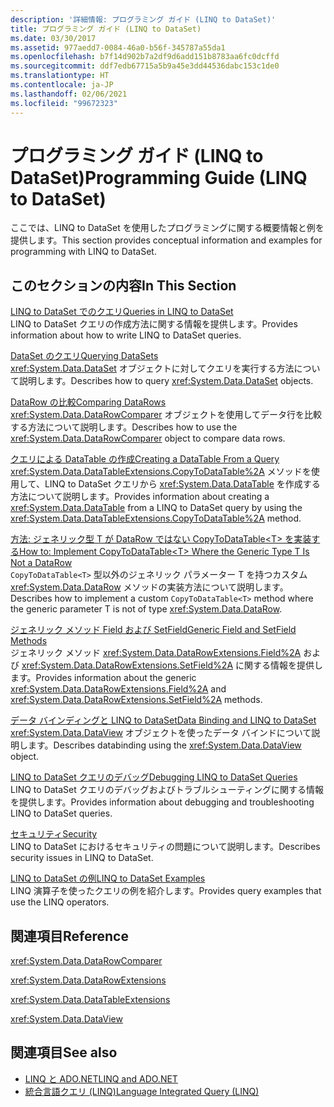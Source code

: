 ```yaml
---
description: '詳細情報: プログラミング ガイド (LINQ to DataSet)'
title: プログラミング ガイド (LINQ to DataSet)
ms.date: 03/30/2017
ms.assetid: 977aedd7-0084-46a0-b56f-345787a55da1
ms.openlocfilehash: b7f14d902b7a2df9d6add151b8783aa6fc0dcffd
ms.sourcegitcommit: ddf7edb67715a5b9a45e3dd44536dabc153c1de0
ms.translationtype: HT
ms.contentlocale: ja-JP
ms.lasthandoff: 02/06/2021
ms.locfileid: "99672323"
---
```

# <a name="programming-guide-linq-to-dataset"></a><span data-ttu-id="34425-103">プログラミング ガイド (LINQ to DataSet)</span><span class="sxs-lookup"><span data-stu-id="34425-103">Programming Guide (LINQ to DataSet)</span></span>

<span data-ttu-id="34425-104">ここでは、LINQ to DataSet を使用したプログラミングに関する概要情報と例を提供します。</span><span class="sxs-lookup"><span data-stu-id="34425-104">This section provides conceptual information and examples for programming with LINQ to DataSet.</span></span>  
  
## <a name="in-this-section"></a><span data-ttu-id="34425-105">このセクションの内容</span><span class="sxs-lookup"><span data-stu-id="34425-105">In This Section</span></span>  

 [<span data-ttu-id="34425-106">LINQ to DataSet でのクエリ</span><span class="sxs-lookup"><span data-stu-id="34425-106">Queries in LINQ to DataSet</span></span>](queries-in-linq-to-dataset.md)  
 <span data-ttu-id="34425-107">LINQ to DataSet クエリの作成方法に関する情報を提供します。</span><span class="sxs-lookup"><span data-stu-id="34425-107">Provides information about how to write LINQ to DataSet queries.</span></span>  
  
 [<span data-ttu-id="34425-108">DataSet のクエリ</span><span class="sxs-lookup"><span data-stu-id="34425-108">Querying DataSets</span></span>](querying-datasets-linq-to-dataset.md)  
 <span data-ttu-id="34425-109"><xref:System.Data.DataSet> オブジェクトに対してクエリを実行する方法について説明します。</span><span class="sxs-lookup"><span data-stu-id="34425-109">Describes how to query <xref:System.Data.DataSet> objects.</span></span>  
  
 [<span data-ttu-id="34425-110">DataRow の比較</span><span class="sxs-lookup"><span data-stu-id="34425-110">Comparing DataRows</span></span>](comparing-datarows-linq-to-dataset.md)  
 <span data-ttu-id="34425-111"><xref:System.Data.DataRowComparer> オブジェクトを使用してデータ行を比較する方法について説明します。</span><span class="sxs-lookup"><span data-stu-id="34425-111">Describes how to use the <xref:System.Data.DataRowComparer> object to compare data rows.</span></span>  
  
 [<span data-ttu-id="34425-112">クエリによる DataTable の作成</span><span class="sxs-lookup"><span data-stu-id="34425-112">Creating a DataTable From a Query</span></span>](creating-a-datatable-from-a-query-linq-to-dataset.md)  
 <span data-ttu-id="34425-113"><xref:System.Data.DataTableExtensions.CopyToDataTable%2A> メソッドを使用して、LINQ to DataSet クエリから <xref:System.Data.DataTable> を作成する方法について説明します。</span><span class="sxs-lookup"><span data-stu-id="34425-113">Provides information about creating a <xref:System.Data.DataTable> from a LINQ to DataSet query by using the <xref:System.Data.DataTableExtensions.CopyToDataTable%2A> method.</span></span>  
  
 [<span data-ttu-id="34425-114">方法: ジェネリック型 T が DataRow ではない CopyToDataTable\<T> を実装する</span><span class="sxs-lookup"><span data-stu-id="34425-114">How to: Implement CopyToDataTable\<T> Where the Generic Type T Is Not a DataRow</span></span>](implement-copytodatatable-where-type-not-a-datarow.md)  
 <span data-ttu-id="34425-115">`CopyToDataTable<T>` 型以外のジェネリック パラメーター T を持つカスタム <xref:System.Data.DataRow> メソッドの実装方法について説明します。</span><span class="sxs-lookup"><span data-stu-id="34425-115">Describes how to implement a custom `CopyToDataTable<T>` method where the generic parameter T is not of type <xref:System.Data.DataRow>.</span></span>  
  
 [<span data-ttu-id="34425-116">ジェネリック メソッド Field および SetField</span><span class="sxs-lookup"><span data-stu-id="34425-116">Generic Field and SetField Methods</span></span>](generic-field-and-setfield-methods-linq-to-dataset.md)  
 <span data-ttu-id="34425-117">ジェネリック メソッド <xref:System.Data.DataRowExtensions.Field%2A> および <xref:System.Data.DataRowExtensions.SetField%2A> に関する情報を提供します。</span><span class="sxs-lookup"><span data-stu-id="34425-117">Provides information about the generic <xref:System.Data.DataRowExtensions.Field%2A> and <xref:System.Data.DataRowExtensions.SetField%2A> methods.</span></span>  
  
 [<span data-ttu-id="34425-118">データ バインディングと LINQ to DataSet</span><span class="sxs-lookup"><span data-stu-id="34425-118">Data Binding and LINQ to DataSet</span></span>](data-binding-and-linq-to-dataset.md)  
 <span data-ttu-id="34425-119"><xref:System.Data.DataView> オブジェクトを使ったデータ バインドについて説明します。</span><span class="sxs-lookup"><span data-stu-id="34425-119">Describes databinding using the <xref:System.Data.DataView> object.</span></span>  
  
 [<span data-ttu-id="34425-120">LINQ to DataSet クエリのデバッグ</span><span class="sxs-lookup"><span data-stu-id="34425-120">Debugging LINQ to DataSet Queries</span></span>](debugging-linq-to-dataset-queries.md)  
 <span data-ttu-id="34425-121">LINQ to DataSet クエリのデバッグおよびトラブルシューティングに関する情報を提供します。</span><span class="sxs-lookup"><span data-stu-id="34425-121">Provides information about debugging and troubleshooting LINQ to DataSet queries.</span></span>  
  
 [<span data-ttu-id="34425-122">セキュリティ</span><span class="sxs-lookup"><span data-stu-id="34425-122">Security</span></span>](security-linq-to-dataset.md)  
 <span data-ttu-id="34425-123">LINQ to DataSet におけるセキュリティの問題について説明します。</span><span class="sxs-lookup"><span data-stu-id="34425-123">Describes security issues in LINQ to DataSet.</span></span>  
  
 [<span data-ttu-id="34425-124">LINQ to DataSet の例</span><span class="sxs-lookup"><span data-stu-id="34425-124">LINQ to DataSet Examples</span></span>](linq-to-dataset-examples.md)  
 <span data-ttu-id="34425-125">LINQ 演算子を使ったクエリの例を紹介します。</span><span class="sxs-lookup"><span data-stu-id="34425-125">Provides query examples that use the LINQ operators.</span></span>  
  
## <a name="reference"></a><span data-ttu-id="34425-126">関連項目</span><span class="sxs-lookup"><span data-stu-id="34425-126">Reference</span></span>  

 <xref:System.Data.DataRowComparer>  
  
 <xref:System.Data.DataRowExtensions>  
  
 <xref:System.Data.DataTableExtensions>  
  
 <xref:System.Data.DataView>  
  
## <a name="see-also"></a><span data-ttu-id="34425-127">関連項目</span><span class="sxs-lookup"><span data-stu-id="34425-127">See also</span></span>

- [<span data-ttu-id="34425-128">LINQ と ADO.NET</span><span class="sxs-lookup"><span data-stu-id="34425-128">LINQ and ADO.NET</span></span>](linq-and-ado-net.md)
- [<span data-ttu-id="34425-129">統合言語クエリ (LINQ)</span><span class="sxs-lookup"><span data-stu-id="34425-129">Language Integrated Query (LINQ)</span></span>](../../../csharp/programming-guide/concepts/linq/index.md)

